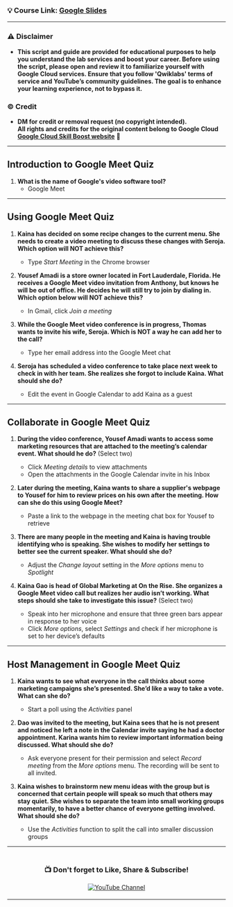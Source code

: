 ### 💡 Course Link: [Google Slides](https://www.cloudskillsboost.google/course_templates/198)

---

### ⚠️ Disclaimer
- **This script and guide are provided for educational purposes to help you understand the lab services and boost your career. Before using the script, please open and review it to familiarize yourself with Google Cloud services. Ensure that you follow 'Qwiklabs' terms of service and YouTube’s community guidelines. The goal is to enhance your learning experience, not to bypass it.**

### © Credit
- **DM for credit or removal request (no copyright intended).  
All rights and credits for the original content belong to Google Cloud [Google Cloud Skill Boost website](https://www.cloudskillsboost.google/)** 🙏

---

## **Introduction to Google Meet Quiz**

1. **What is the name of Google's video software tool?**  
   - Google Meet

---

## **Using Google Meet Quiz**

1. **Kaina has decided on some recipe changes to the current menu. She needs to create a video meeting to discuss these changes with Seroja. Which option will NOT achieve this?**  
   - Type *Start Meeting* in the Chrome browser

2. **Yousef Amadi is a store owner located in Fort Lauderdale, Florida. He receives a Google Meet video invitation from Anthony, but knows he will be out of office. He decides he will still try to join by dialing in. Which option below will NOT achieve this?**  
   - In Gmail, click *Join a meeting*

3. **While the Google Meet video conference is in progress, Thomas wants to invite his wife, Seroja. Which is NOT a way he can add her to the call?**  
   - Type her email address into the Google Meet chat

4. **Seroja has scheduled a video conference to take place next week to check in with her team. She realizes she forgot to include Kaina. What should she do?**  
   - Edit the event in Google Calendar to add Kaina as a guest

---

## **Collaborate in Google Meet Quiz**

1. **During the video conference, Yousef Amadi wants to access some marketing resources that are attached to the meeting’s calendar event. What should he do?** (Select two)  
   - Click *Meeting details* to view attachments  
   - Open the attachments in the Google Calendar invite in his Inbox

2. **Later during the meeting, Kaina wants to share a supplier's webpage to Yousef for him to review prices on his own after the meeting. How can she do this using Google Meet?**  
   - Paste a link to the webpage in the meeting chat box for Yousef to retrieve

3. **There are many people in the meeting and Kaina is having trouble identifying who is speaking. She wishes to modify her settings to better see the current speaker. What should she do?**  
   - Adjust the *Change layout* setting in the *More options* menu to *Spotlight*

4. **Kaina Gao is head of Global Marketing at On the Rise. She organizes a Google Meet video call but realizes her audio isn’t working. What steps should she take to investigate this issue?** (Select two)  
   - Speak into her microphone and ensure that three green bars appear in response to her voice  
   - Click *More options*, select *Settings* and check if her microphone is set to her device’s defaults

---

## **Host Management in Google Meet Quiz**

1. **Kaina wants to see what everyone in the call thinks about some marketing campaigns she’s presented. She’d like a way to take a vote. What can she do?**  
   - Start a poll using the *Activities* panel

2. **Dao was invited to the meeting, but Kaina sees that he is not present and noticed he left a note in the Calendar invite saying he had a doctor appointment. Karina wants him to review important information being discussed. What should she do?**  
   - Ask everyone present for their permission and select *Record meeting* from the *More options* menu. The recording will be sent to all invited.

3. **Kaina wishes to brainstorm new menu ideas with the group but is concerned that certain people will speak so much that others may stay quiet. She wishes to separate the team into small working groups momentarily, to have a better chance of everyone getting involved. What should she do?**  
   - Use the *Activities* function to split the call into smaller discussion groups

---

<div align="center" style="padding: 5px;">
  <h3>📺 Don't forget to Like, Share & Subscribe!</h3>

  <a href="https://www.youtube.com/@ArcadeGenius-z1">
    <img src="https://img.shields.io/badge/YouTube-Arcade%20Genius-FF0000?style=for-the-badge&logo=youtube&logoColor=white" alt="YouTube Channel">
  </a>
</div>

---
